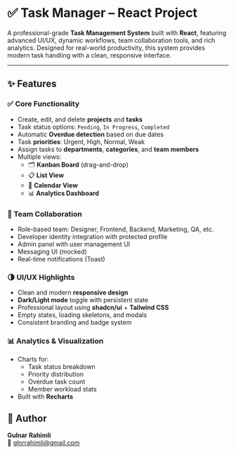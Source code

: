 # ✅ Task Manager – React Project

A professional-grade **Task Management System** built with **React**, featuring advanced UI/UX, dynamic workflows, team collaboration tools, and rich analytics. Designed for real-world productivity, this system provides modern task handling with a clean, responsive interface.

---

## ✨ Features

### ✅ Core Functionality
- Create, edit, and delete **projects** and **tasks**
- Task status options: `Pending`, `In Progress`, `Completed`
- Automatic **Overdue detection** based on due dates
- Task **priorities**: Urgent, High, Normal, Weak
- Assign tasks to **departments**, **categories**, and **team members**
- Multiple views:
    - 🗂️ **Kanban Board** (drag-and-drop)
    - 📋 **List View**
    - 📆 **Calendar View**
    - 📊 **Analytics Dashboard**

### 👥 Team Collaboration
- Role-based team: Designer, Frontend, Backend, Marketing, QA, etc.
- Developer identity integration with protected profile
- Admin panel with user management UI
- Messaging UI (mocked)
- Real-time notifications (Toast)

### 🌗 UI/UX Highlights
- Clean and modern **responsive design**
- **Dark/Light mode** toggle with persistent state
- Professional layout using **shadcn/ui** + **Tailwind CSS**
- Empty states, loading skeletons, and modals
- Consistent branding and badge system

### 📊 Analytics & Visualization
- Charts for:
    - Task status breakdown
    - Priority distribution
    - Overdue task count
    - Member workload stats
- Built with **Recharts**

## 👤 Author

**Gulnar Rahimli**  
📧 glnrrahimli@gmail.com
